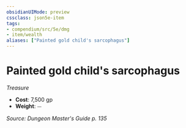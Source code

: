 ```yaml
---
obsidianUIMode: preview
cssclass: json5e-item
tags:
- compendium/src/5e/dmg
- item/wealth
aliases: ["Painted gold child's sarcophagus"]
---
```

# Painted gold child's sarcophagus
*Treasure*  

- **Cost**: 7,500 gp
- **Weight**: ⏤

*Source: Dungeon Master's Guide p. 135*